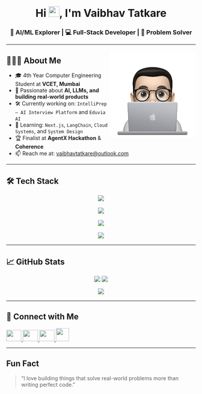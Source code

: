 <h1 align="center">Hi <img src="https://media.giphy.com/media/hvRJCLFzcasrR4ia7z/giphy.gif" width="28px" height="28px">, I'm Vaibhav Tatkare</h1>
<h3 align="center">🚀 AI/ML Explorer | 💻 Full-Stack Developer | 🎯 Problem Solver

---

<img align='right' src="https://github.com/VaibhavT04/VaibhavT04/blob/main/profile-img.png" width="230">

## 👨🏻‍💻 About Me

- 🎓 4th Year Computer Engineering Student at **VCET, Mumbai**  
- 🧠 Passionate about **AI, LLMs, and building real-world products**
- 🛠 Currently working on: `IntelliPrep – AI Interview Platform` and `Eduvia AI`
- 🌱 Learning: `Next.js`, `LangChain`, `Cloud Systems`, and `System Design`
- 🏆 Finalist at **AgentX Hackathon** & **Coherence**
- 📫 Reach me at: [vaibhavtatkare@outlook.com](mailto:vaibhavtatkare@outlook.com)

---




## 🛠 Tech Stack

<p align="center">
  <img src="https://skillicons.dev/icons?i=ts,react,nextjs,js,py,java,c,html&perline=8" />
</p>

<p align="center">
  <img src="https://skillicons.dev/icons?i=css,tailwind,nodejs,express,flask,bootstrap,mysql,mongodb&perline=8" />
</p>

<p align="center">
  <img src="https://skillicons.dev/icons?i=postgres,firebase,vercel,docker,webstorm,opencv,tensorflow,git&perline=8" />
</p>

<p align="center">
  <img src="https://skillicons.dev/icons?i=github,postman,vscode,devto&perline=8" />
</p>






---

## 📈 GitHub Stats

<p align="center">
  <img src="https://github-readme-stats.vercel.app/api?username=VaibhavT04&show_icons=true&theme=dracula" height="180"/>
  <img src="https://github-readme-streak-stats.herokuapp.com/?user=VaibhavT04&theme=dracula" height="180"/>
</p>
<p align="center">
  <img src="https://github-readme-stats.vercel.app/api/top-langs/?username=VaibhavT04&layout=compact&theme=dracula"/>
</p>

---


## 🤝 Connect with Me

<p align="left">
  <a href="https://www.linkedin.com/in/vaibhav-tatkare-code/" target="_blank">
    <img src="https://raw.githubusercontent.com/rahuldkjain/github-profile-readme-generator/master/src/images/icons/Social/linked-in-alt.svg" height="30" width="40" />
  </a>
  <a href="https://leetcode.com/Code_Phoenix/" target="_blank">
    <img src="https://raw.githubusercontent.com/rahuldkjain/github-profile-readme-generator/master/src/images/icons/Social/leet-code.svg" height="30" width="40" />
  </a>
  <a href="https://medium.com/@vaibhavtatkare2004" target="_blank">
    <img src="https://raw.githubusercontent.com/rahuldkjain/github-profile-readme-generator/master/src/images/icons/Social/medium.svg" height="30" width="40" />
  </a>
  <a href="mailto:vaibhavtatkare@outlook.com">
    <img src="https://skillicons.dev/icons?i=gmail" height="35" width="35" />
  </a>
</p>



---

## Fun Fact

> “I love building things that solve real-world problems more than writing perfect code.”
